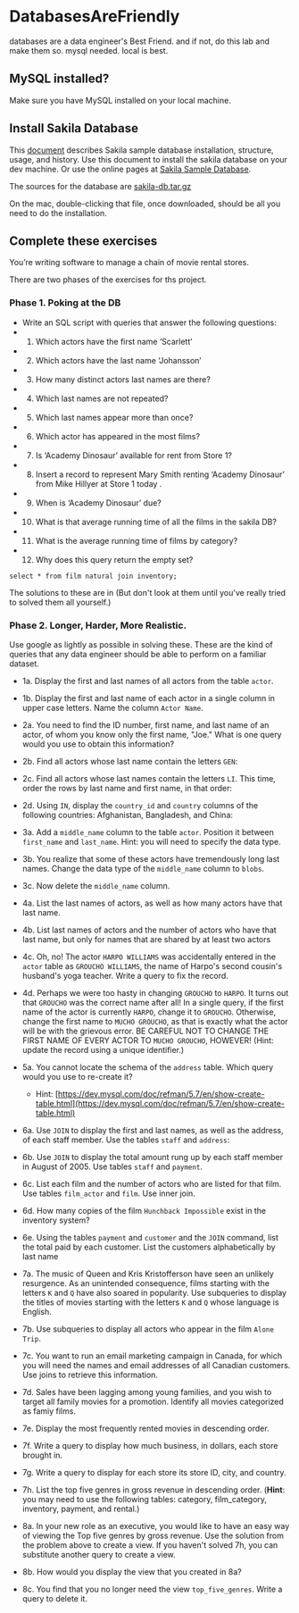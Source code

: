 # DatabasesAreFriendly
databases are a data engineer's Best Friend. and if not, do this lab and make them so. mysql needed. local is best.

## MySQL installed?

Make sure you have MySQL installed on your local machine.

## Install Sakila Database

This [document](https://downloads.mysql.com/docs/sakila-en.pdf) describes Sakila sample database installation, structure, usage, and history.
Use this document to install the sakila database on your dev machine.
Or use the online pages at [Sakila Sample Database](https://dev.mysql.com/doc/sakila/en/).

The sources for the database are [sakila-db.tar.gz](https://downloads.mysql.com/docs/sakila-db.tar.gz)

On the mac, double-clicking that file, once downloaded, should be all you need to do the installation.


## Complete these exercises

You’re writing software to manage a chain of movie rental stores.

There are two phases of the exercises for ths project. 

### Phase 1. Poking at the DB

* Write an SQL script with queries that answer the following questions:
* 1. Which actors have the first name ‘Scarlett’
* 2. Which actors have the last name ‘Johansson’
* 3. How many distinct actors last names are there?
* 4. Which last names are not repeated?
* 5. Which last names appear more than once?
* 6. Which actor has appeared in the most films?
* 7. Is ‘Academy Dinosaur’ available for rent from Store 1?
* 8. Insert a record to represent Mary Smith renting ‘Academy Dinosaur’ from Mike Hillyer at Store 1 today .
* 9. When is ‘Academy Dinosaur’ due?
* 10. What is that average running time of all the films in the sakila DB?
* 11. What is the average running time of films by category?
* 12. Why does this query return the empty set? 

`select * from film natural join inventory;`

The solutions to these are in [
](doc/sakila-queries-answers.sql) (But don't look at them until you've really tried to solved them all yourself.)

### Phase 2. Longer, Harder, More Realistic.

Use google as lightly as possible in solving these. These are the kind of queries that any data engineer should be able to perform on a familiar dataset.

* 1a. Display the first and last names of all actors from the table `actor`. 

* 1b. Display the first and last name of each actor in a single column in upper case letters. Name the column `Actor Name`. 

* 2a. You need to find the ID number, first name, and last name of an actor, of whom you know only the first name, "Joe." What is one query would you use to obtain this information?
  	
* 2b. Find all actors whose last name contain the letters `GEN`:
  	
* 2c. Find all actors whose last names contain the letters `LI`. This time, order the rows by last name and first name, in that order:

* 2d. Using `IN`, display the `country_id` and `country` columns of the following countries: Afghanistan, Bangladesh, and China:

* 3a. Add a `middle_name` column to the table `actor`. Position it between `first_name` and `last_name`. Hint: you will need to specify the data type.
  	
* 3b. You realize that some of these actors have tremendously long last names. Change the data type of the `middle_name` column to `blobs`.

* 3c. Now delete the `middle_name` column.

* 4a. List the last names of actors, as well as how many actors have that last name.
  	
* 4b. List last names of actors and the number of actors who have that last name, but only for names that are shared by at least two actors
  	
* 4c. Oh, no! The actor `HARPO WILLIAMS` was accidentally entered in the `actor` table as `GROUCHO WILLIAMS`, the name of Harpo's second cousin's husband's yoga teacher. Write a query to fix the record.
  	
* 4d. Perhaps we were too hasty in changing `GROUCHO` to `HARPO`. It turns out that `GROUCHO` was the correct name after all! In a single query, if the first name of the actor is currently `HARPO`, change it to `GROUCHO`. Otherwise, change the first name to `MUCHO GROUCHO`, as that is exactly what the actor will be with the grievous error. BE CAREFUL NOT TO CHANGE THE FIRST NAME OF EVERY ACTOR TO `MUCHO GROUCHO`, HOWEVER! (Hint: update the record using a unique identifier.)

* 5a. You cannot locate the schema of the `address` table. Which query would you use to re-create it? 

  * Hint: [https://dev.mysql.com/doc/refman/5.7/en/show-create-table.html](https://dev.mysql.com/doc/refman/5.7/en/show-create-table.html)

* 6a. Use `JOIN` to display the first and last names, as well as the address, of each staff member. Use the tables `staff` and `address`:

* 6b. Use `JOIN` to display the total amount rung up by each staff member in August of 2005. Use tables `staff` and `payment`. 
  	
* 6c. List each film and the number of actors who are listed for that film. Use tables `film_actor` and `film`. Use inner join.
  	
* 6d. How many copies of the film `Hunchback Impossible` exist in the inventory system?

* 6e. Using the tables `payment` and `customer` and the `JOIN` command, list the total paid by each customer. List the customers alphabetically by last name

* 7a. The music of Queen and Kris Kristofferson have seen an unlikely resurgence. As an unintended consequence, films starting with the letters `K` and `Q` have also soared in popularity. Use subqueries to display the titles of movies starting with the letters `K` and `Q` whose language is English. 

* 7b. Use subqueries to display all actors who appear in the film `Alone Trip`.
   
* 7c. You want to run an email marketing campaign in Canada, for which you will need the names and email addresses of all Canadian customers. Use joins to retrieve this information.

* 7d. Sales have been lagging among young families, and you wish to target all family movies for a promotion. Identify all movies categorized as famiy films.

* 7e. Display the most frequently rented movies in descending order.
  	
* 7f. Write a query to display how much business, in dollars, each store brought in.

* 7g. Write a query to display for each store its store ID, city, and country.
  	
* 7h. List the top five genres in gross revenue in descending order. (**Hint**: you may need to use the following tables: category, film_category, inventory, payment, and rental.)
  	
* 8a. In your new role as an executive, you would like to have an easy way of viewing the Top five genres by gross revenue. Use the solution from the problem above to create a view. If you haven't solved 7h, you can substitute another query to create a view.
  	
* 8b. How would you display the view that you created in 8a?

* 8c. You find that you no longer need the view `top_five_genres`. Write a query to delete it.
